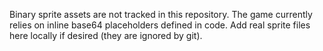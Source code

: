 Binary sprite assets are not tracked in this repository.
The game currently relies on inline base64 placeholders defined in code.
Add real sprite files here locally if desired (they are ignored by git).
